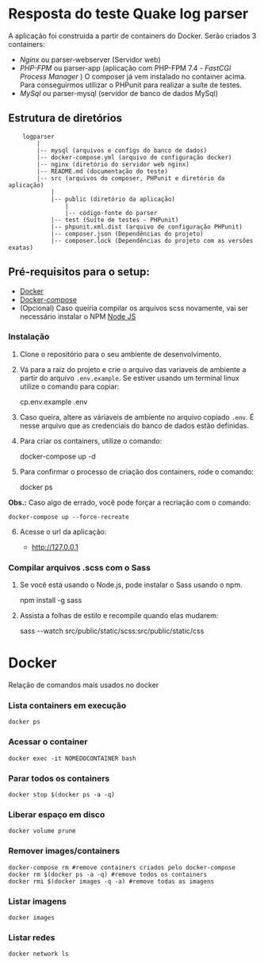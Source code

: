 # Resposta do teste Quake log parser
A aplicação foi construida a partir de containers do Docker. Serão criados 3 containers:

* *Nginx* ou parser-webserver (Servidor web)
* *PHP-FPM* ou parser-app (aplicação com PHP-FPM 7.4 - *FastCGI Process Manager* )
	O composer já vem instalado no container acima. Para conseguirmos utilizar o PHPunit para realizar a suíte de testes.
* *MySql* ou parser-mysql (servidor de banco de dados MySql)


## Estrutura de diretórios
		logparser
			|
			|-- mysql (arquivos e configs do banco de dados)
			|-- docker-compose.yml (arquivo de configuração docker)
			|-- nginx (diretório do servidor web nginx)
			|-- README.md (documentação do teste)			
			|-- src (arquivos do composer, PHPunit e diretório da aplicação)
				|
				|-- public (diretório da aplicação)
					|
					|-- código-fonte do parser
				|-- test (Suíte de testes - PHPunit)
				|-- phpunit.xml.dist (arquivo de configuração PHPunit)
				|-- composer.json (Dependências do projeto)
				|-- composer.lock (Dependências do projeto com as versões exatas)
					


## Pré-requisitos para o setup:
* [Docker](https://www.docker.com/products/docker-desktop)
* [Docker-compose](https://docs.docker.com/compose/install/)
* (Opcional) Caso queiria compilar os arquivos scss novamente, vai ser necessário instalar o NPM [Node JS](https://nodejs.org/)


### Instalação
1. Clone o repositório para o seu ambiente de desenvolvimento.

2. Vá para a raiz do projeto e crie o arquivo das variaveis de ambiente a partir do arquivo `.env.example`. Se estiver usando um terminal linux utilize o comando para copiar:

    cp.env.example .env

3. Caso queira, altere as váriaveis de ambiente no arquivo copiado `.env`. É nesse arquivo que as credenciais do banco de dados estão definidas.

4. Para criar os containers, utilize o comando:

    docker-compose up -d

5. Para confirmar o processo de criação dos containers, rode o comando:

    docker ps

**Obs.:** Caso algo de errado, você pode forçar a recriação com o comando:
	
    docker-compose up --force-recreate

6. Acesse o url da aplicação: 

	* http://127.0.0.1

### Compilar arquivos .scss com o Sass
1. Se você está usando o Node.js, pode instalar o Sass usando o npm.

    npm install -g sass

2. Assista a folhas de estilo e recompile quando elas mudarem:

    sass --watch src/public/static/scss:src/public/static/css


# Docker
Relação de comandos mais usados no docker

### Lista containers em execução
    docker ps

### Acessar o container
    docker exec -it NOMEDOCONTAINER bash

### Parar todos os containers
    docker stop $(docker ps -a -q)

### Liberar espaço em disco 
    docker volume prune

### Remover images/containers
    docker-compose rm #remove containers criados pelo docker-compose
    docker rm $(docker ps -a -q) #remove todos os containers
    docker rmi $(docker images -q -a) #remove todas as imagens

### Listar imagens
    docker images

### Listar redes
    docker network ls